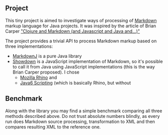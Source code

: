 Project
-----
This tiny project is aimed to investigate ways of processing of [Markdown][Markdown] markup
language for Java projects. It was inspired by the article of Brian Carper
["Clojure and Markdown (and Javascript and Java and...)"][clojure-js]

The project provides a trivial API to process Markdown markup based on three
implementations:

  - [MarkdownJ][markdownj] is a pure Java library
  - [Showdown][showdown] is a JavaScript implementation of Markdown, so it's possible to call
it from Java using JavaScript implementations (this is the way Brian Carper proposed).
I chose
    - [Mozilla Rhino][rhino] and
    - [Java6 Scripting][java6] (which is basically Rhino, but without

Benchmark
-----
Along with the library you may find a simple benchmark comparing all three methods
described above. Do not trust absolute numbers blindly, as every run does Markdown
source processing, transformation to XML and then compares resulting XML to the
reference one.

   [Markdown]: http://daringfireball.net/projects/markdown/
   [clojure-js]: http://briancarper.net/blog/clojure-and-markdown-and-javascript-and-java-and
   [markdownj]: http://code.google.com/p/markdownj/
   [showdown]: http://attacklab.net/showdown/
   [rhino]: http://www.mozilla.org/rhino/
   [java6]: http://java.sun.com/javase/6/docs/api/javax/script/package-summary.html
